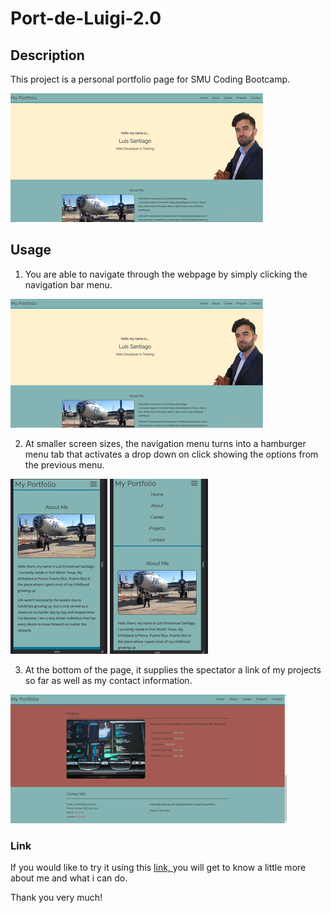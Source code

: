 # Port-de-Luigi-2.0

## Description
This project is a personal portfolio page for SMU Coding Bootcamp.

 

![](img/portfolio.png)

## Usage

1. You are able to navigate through the webpage by simply clicking the navigation bar menu. 

![](img/portfolio.png)

2. At smaller screen sizes, the navigation menu turns into a hamburger menu tab that activates a drop down on click showing the options from the previous menu.

![](img/smallerscreen.png)        ![](img/dropdown.png)


3. At the bottom of the page, it supplies the spectator a link of my projects so far as well as my contact information.

![](img/contactinfo.png)

### Link
If you would like to try it using this [link, ](https://wingz003.github.io/Port-de-Luigi-2.0/) you will get to know a little more about me and what i can do. 

Thank you very much!
